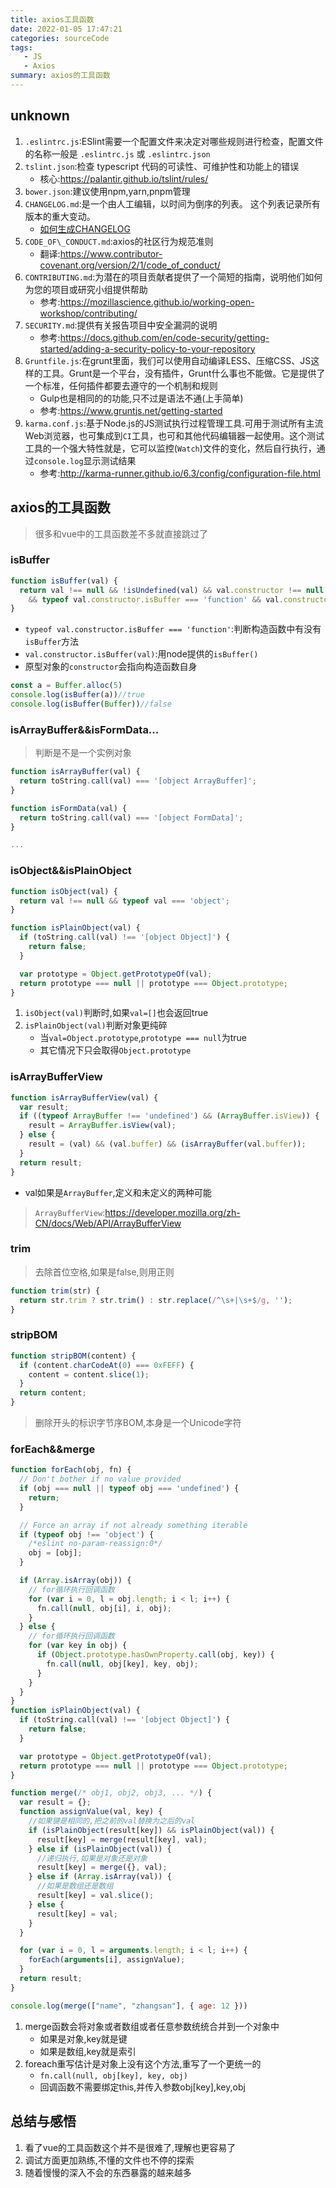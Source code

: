 ```yaml
---
title: axios工具函数
date: 2022-01-05 17:47:21
categories: sourceCode
tags: 
   - JS
   - Axios
summary: axios的工具函数
---
```


## unknown

1. `.eslintrc.js`:ESlint需要一个配置文件来决定对哪些规则进行检查，配置文件的名称一般是 `.eslintrc.js` 或 `.eslintrc.json`
2. `tslint.json`:检查 typescript 代码的可读性、可维护性和功能上的错误
   * 核心:<https://palantir.github.io/tslint/rules/>
3. `bower.json`:建议使用npm,yarn,pnpm管理
4. `CHANGELOG.md`:是一个由人工编辑，以时间为倒序的列表。 这个列表记录所有版本的重大变动。
   * [如何生成CHANGELOG](https://www.ruanyifeng.com/blog/2016/01/commit_message_change_log.html)
5. `CODE_OF\_CONDUCT.md`:axios的社区行为规范准则
   * 翻译:<https://www.contributor-covenant.org/version/2/1/code_of_conduct/>
6. `CONTRIBUTING.md`:为潜在的项目贡献者提供了一个简短的指南，说明他们如何为您的项目或研究小组提供帮助
   * 参考:<https://mozillascience.github.io/working-open-workshop/contributing/>
7. `SECURITY.md`:提供有关报告项目中安全漏洞的说明
   * 参考:<https://docs.github.com/en/code-security/getting-started/adding-a-security-policy-to-your-repository>
8. `Gruntfile.js`:在grunt里面，我们可以使用自动编译LESS、压缩CSS、JS这样的工具。Grunt是一个平台，没有插件，Grunt什么事也不能做。它是提供了一个标准，任何插件都要去遵守的一个机制和规则
   * Gulp也是相同的的功能,只不过是语法不通(上手简单)
   * 参考:<https://www.gruntjs.net/getting-started>
9. `karma.conf.js`:基于Node.js的JS测试执行过程管理工具.可用于测试所有主流Web浏览器，也可集成到`CI`工具，也可和其他代码编辑器一起使用。这个测试工具的一个强大特性就是，它可以监控(`Watch`)文件的变化，然后自行执行，通过`console.log`显示测试结果
    * 参考:<http://karma-runner.github.io/6.3/config/configuration-file.html>

## axios的工具函数

>很多和vue中的工具函数差不多就直接跳过了

### isBuffer

```js
function isBuffer(val) {
  return val !== null && !isUndefined(val) && val.constructor !== null && !isUndefined(val.constructor)
    && typeof val.constructor.isBuffer === 'function' && val.constructor.isBuffer(val)
}
```

* `typeof val.constructor.isBuffer === 'function'`:判断构造函数中有没有`isBuffer`方法
* `val.constructor.isBuffer(val)`:用node提供的`isBuffer()`
* 原型对象的`constructor`会指向构造函数自身

```js
const a = Buffer.alloc(5)
console.log(isBuffer(a))//true
console.log(isBuffer(Buffer))//false
```

### isArrayBuffer&&isFormData\.\.\.

>判断是不是一个实例对象

```js
function isArrayBuffer(val) {
  return toString.call(val) === '[object ArrayBuffer]';
}

function isFormData(val) {
  return toString.call(val) === '[object FormData]';
}

...
```

### isObject&&isPlainObject

```js
function isObject(val) {
  return val !== null && typeof val === 'object';
}

function isPlainObject(val) {
  if (toString.call(val) !== '[object Object]') {
    return false;
  }

  var prototype = Object.getPrototypeOf(val);
  return prototype === null || prototype === Object.prototype;
}

```

1. `isObject(val)`判断时,如果`val=[]`也会返回true
2. `isPlainObject(val)`判断对象更纯碎
   * 当`val=Object.prototype`,`prototype === null`为true
   * 其它情况下只会取得`Object.prototype`

### isArrayBufferView

```js
function isArrayBufferView(val) {
  var result;
  if ((typeof ArrayBuffer !== 'undefined') && (ArrayBuffer.isView)) {
    result = ArrayBuffer.isView(val);
  } else {
    result = (val) && (val.buffer) && (isArrayBuffer(val.buffer));
  }
  return result;
}
```

* val如果是`ArrayBuffer`,定义和未定义的两种可能  

>`ArrayBufferView`:<https://developer.mozilla.org/zh-CN/docs/Web/API/ArrayBufferView>

### trim

>去除首位空格,如果是false,则用正则

```js
function trim(str) {
  return str.trim ? str.trim() : str.replace(/^\s+|\s+$/g, '');
}
```

### stripBOM

```js
function stripBOM(content) {
  if (content.charCodeAt(0) === 0xFEFF) {
    content = content.slice(1);
  }
  return content;
}
```

>删除开头的标识字节序BOM,本身是一个Unicode字符

### forEach&&merge

```js
function forEach(obj, fn) {
  // Don't bother if no value provided
  if (obj === null || typeof obj === 'undefined') {
    return;
  }

  // Force an array if not already something iterable
  if (typeof obj !== 'object') {
    /*eslint no-param-reassign:0*/
    obj = [obj];
  }

  if (Array.isArray(obj)) {
    // for循环执行回调函数
    for (var i = 0, l = obj.length; i < l; i++) {
      fn.call(null, obj[i], i, obj);
    }
  } else {
    // for循环执行回调函数
    for (var key in obj) {
      if (Object.prototype.hasOwnProperty.call(obj, key)) {
        fn.call(null, obj[key], key, obj);
      }
    }
  }
}
function isPlainObject(val) {
  if (toString.call(val) !== '[object Object]') {
    return false;
  }

  var prototype = Object.getPrototypeOf(val);
  return prototype === null || prototype === Object.prototype;
}

function merge(/* obj1, obj2, obj3, ... */) {
  var result = {};
  function assignValue(val, key) {
    //如果键是相同的,把之前的val替换为之后的val
    if (isPlainObject(result[key]) && isPlainObject(val)) {
      result[key] = merge(result[key], val);
    } else if (isPlainObject(val)) {
      //递归执行,如果是对象还是对象
      result[key] = merge({}, val);
    } else if (Array.isArray(val)) {
      //如果是数组还是数组
      result[key] = val.slice();
    } else {
      result[key] = val;
    }
  }

  for (var i = 0, l = arguments.length; i < l; i++) {
    forEach(arguments[i], assignValue);
  }
  return result;
}

console.log(merge(["name", "zhangsan"], { age: 12 }))
```

1. merge函数会将对象或者数组或者任意参数统统合并到一个对象中
   * 如果是对象,key就是键
   * 如果是数组,key就是索引
2. foreach重写估计是对象上没有这个方法,重写了一个更统一的
   * `fn.call(null, obj[key], key, obj)`
   * 回调函数不需要绑定this,并传入参数obj[key],key,obj

## 总结与感悟

1. 看了vue的工具函数这个并不是很难了,理解也更容易了
2. 调试方面更加熟练,不懂的文件也不停的探索
3. 随着慢慢的深入不会的东西暴露的越来越多
